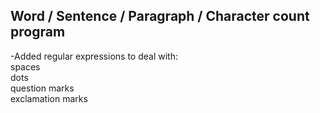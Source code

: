 <h2>Word / Sentence / Paragraph / Character count program</h2>

-Added regular expressions to deal with:</br>
spaces</br>
dots</br>
question marks</br>
exclamation marks</br>
